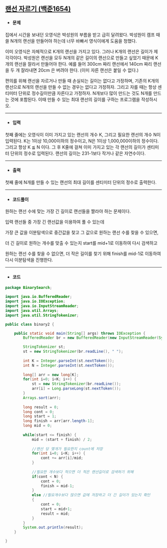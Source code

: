 ## [랜선 자르기 (백준1654)](https://www.acmicpc.net/problem/1654)

- #### 문제

집에서 시간을 보내던 오영식은 박성원의 부름을 받고 급히 달려왔다. 박성원이 캠프 때 쓸 N개의 랜선을 만들어야 하는데 너무 바빠서 영식이에게 도움을 청했다.

이미 오영식은 자체적으로 K개의 랜선을 가지고 있다. 그러나 K개의 랜선은 길이가 제각각이다. 박성원은 랜선을 모두 N개의 같은 길이의 랜선으로 만들고 싶었기 때문에 K개의 랜선을 잘라서 만들어야 한다. 예를 들어 300cm 짜리 랜선에서 140cm 짜리 랜선을 두 개 잘라내면 20cm 은 버려야 한다. (이미 자른 랜선은 붙일 수 없다.)

편의를 위해 랜선을 자르거나 만들 때 손실되는 길이는 없다고 가정하며, 기존의 K개의 랜선으로 N개의 랜선을 만들 수 없는 경우는 없다고 가정하자. 그리고 자를 때는 항상 센티미터 단위로 정수길이만큼 자른다고 가정하자. N개보다 많이 만드는 것도 N개를 만드는 것에 포함된다. 이때 만들 수 있는 최대 랜선의 길이를 구하는 프로그램을 작성하시오.

---



- #### 입력

첫째 줄에는 오영식이 이미 가지고 있는 랜선의 개수 K, 그리고 필요한 랜선의 개수 N이 입력된다. K는 1이상 10,000이하의 정수이고, N은 1이상 1,000,000이하의 정수이다. 그리고 항상 K ≦ N 이다. 그 후 K줄에 걸쳐 이미 가지고 있는 각 랜선의 길이가 센티미터 단위의 정수로 입력된다. 랜선의 길이는 231-1보다 작거나 같은 자연수이다.

---



- #### 출력

첫째 줄에 N개를 만들 수 있는 랜선의 최대 길이를 센티미터 단위의 정수로 출력한다.

---



- #### 코드풀이

원하는 랜선 수에 맞는 가장 긴 길이로 랜선들을 짤라야 하는 문제이다.

입력 랜선들 중 가장 긴 랜선값을 이용하여 풀 수 있는데

가장 큰 값을 이분탐색으로 중간값을 찾고 그 값으로 원하는 랜선 수를 찾을 수 있으면,

더 긴 길이로 원하는 개수를 맞출 수 있는지 start를 mid+1로 이동하여 다시 검색하고

원하는 랜선 수를 찾을 수 없으면, 더 작은 길이를 찾기 위해 finish를 mid-1로 이동하여 다시 이분탐색을 진행한다.



---



- #### 코드

```java
package BinarySearch;

import java.io.BufferedReader;
import java.io.IOException;
import java.io.InputStreamReader;
import java.util.Arrays;
import java.util.StringTokenizer;

public class binary2 {

	public static void main(String[] args) throws IOException {
		BufferedReader br = new BufferedReader(new InputStreamReader(System.in));

		StringTokenizer st;
		st = new StringTokenizer(br.readLine(), " ");
		
		int K = Integer.parseInt(st.nextToken());
		int N = Integer.parseInt(st.nextToken());
		
		long[] arr = new long[K];
		for(int i=0; i<K; i++) {
			st = new StringTokenizer(br.readLine());
			arr[i] = Long.parseLong(st.nextToken());
		}
		Arrays.sort(arr);
		
		long result = 0;
		long cont = 0;
		long start = 1;
		long finish = arr[arr.length-1];
		long mid = 0;
		
		while(start <= finish) {
			mid = (start + finish) / 2;
			
			//랜선 당 몇개가 필요한지 count에 저장
			for(int i=0; i<K; i++) {
				cont += arr[i]/mid;
			}
			
			//필요한 개수보다 적으면 더 적은 랜선길이로 검색하기 위해
			if(cont < N) {	
				cont = 0;
				finish = mid-1;
			}
			else //필요개수보다 많으면 값에 저장하고 더 긴 길이가 있는지 확인 
			{			
				cont = 0;
				start = mid+1;
				result = mid;
			}
		}
		System.out.println(result);
	}

}

```